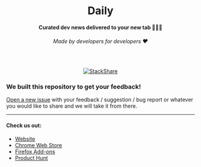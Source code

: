 <div align="center">
  <br>
  <h1>Daily</h1>
  <strong>Curated dev news delivered to your new tab 👩🏽‍💻</strong>
  <h6>Made by developers for developers ❤️</h6>
</div>
<br>
<p align="center">
  <a href="https://stackshare.io/daily/daily">
    <img src="http://img.shields.io/badge/tech-stack-0690fa.svg?style=flat" alt="StackShare">
  </a>
</p>

### We built this repository to get your feedback! 

[Open a new issue](https://github.com/elegantmonkeys/daily/issues/new) with your feedback / suggestion / bug report or whatever you would like to share and we will take it from there.

----

#### Check us out:

- [Website](https://www.dailynow.co)
- [Chrome Web Store](https://bit.ly/chromedaily)
- [Firefox Add-ons](https://bit.ly/firefoxdaily)
- [Product Hunt](https://www.producthunt.com/posts/daily-2-0)
